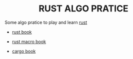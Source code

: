 <h1 align="center">RUST ALGO PRATICE</h1>

Some algo pratice to play and learn [rust](https://www.rust-lang.org/)

- [rust book](https://doc.rust-lang.org/book/title-page.html)

- [rust macro book](https://veykril.github.io/tlborm/introduction.html)

- [cargo book](https://doc.rust-lang.org/cargo/)
